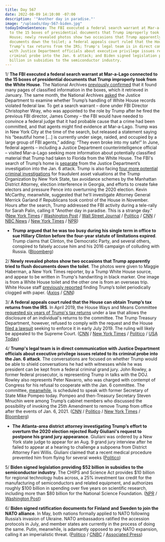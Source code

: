 ```yaml
---
title: Day 567
date: 2022-08-09 14:10:00 -07:00
description: '"Another day in paradise."'
image: "/uploads/day-567-biden.jpg"
todayInOneSentence: The FBI executed a federal search warrant at Mar-a-Lago connected
  to the 15 boxes of presidential documents that Trump improperly took from the White
  House; newly revealed photos show two occasions that Trump apparently tried to flush
  documents down the toilet; a federal appeals court ruled that the House can obtain
  Trump’s tax returns from the IRS; Trump's legal team is in direct communication
  with Justice Department officials about executive privilege issues related to its
  criminal probe into the Jan. 6 attack; and Biden signed legislation providing $52
  billion in subsidies to the semiconductor industry.
---
```


1/ **The FBI executed a federal search warrant at Mar-a-Lago connected to the 15 boxes of presidential documents that Trump improperly took from the White House**. The National Archives [previously confirmed](https://www.nytimes.com/2022/02/18/us/politics/trump-archives-white-house.html) that it found many pages of classified information in the boxes, which it retrieved in January. The same month, the National Archives [asked](https://www.washingtonpost.com/politics/2022/02/09/trump-archives-justice-department/) the Justice Department to examine whether Trump’s handling of White House records violated federal law. To get a search warrant – done under FBI Director Christopher Wray, who was appointed to the role by Trump after he fired the previous FBI director, James Comey – the FBI would have needed to convince a federal judge that it had probable cause that a crime had been committed, and that agents might find evidence at Mar-a-Lago. Trump was in New York City at the time of the search, but released a statement saying his “beautiful home \[...\] is currently under siege, raided, and occupied by a large group of FBI agents,” adding: “They even broke into my safe!” In June, federal agents – including a Justice Department counterintelligence official – visited Mar-a-Lago seeking more information about potentially classified material that Trump had taken to Florida from the White House. The FBI's search of Trump’s home is [separate](https://www.nytimes.com/2022/08/09/us/trump-fbi-jan-6.html) from the Justice Department’s investigation into the Jan. 6 attack. Trump is also facing [four more potential criminal investigations](https://www.bloomberg.com/news/articles/2022-08-09/trump-fbi-search-is-just-one-potential-criminal-probe-he-faces-here-are-four-others?sref=MIBMEEoj) for fraudulent asset valuations at the Trump Organization by New York State, tax avoidance schemes by the Manhattan District Attorney, election interference in Georgia, and efforts to create fake electors and pressure Pence into overturning the 2020 election. Kevin McCarthy, meanwhile, suggested that he'll  investigate Attorney General Merrick Garland if Republicans took control of the House in November. Hours after the search, Trump addressed the FBI activity during a tele-rally for Sarah Palin, calling it "Another day in paradise. This is a strange day." ([New York Times](https://www.nytimes.com/2022/08/08/us/politics/trump-fbi-mar-a-lago.html?smid=url-share) / [Washington Post](https://www.washingtonpost.com/national-security/2022/08/08/trump-mar-a-lago-search-fbi/?itid=lk_inline_manual_6) / [Wall Street Journal](https://www.wsj.com/articles/trump-says-mar-a-lago-home-raided-by-fbi-agents-11660000571?mod=article_inline) / [Politico](https://www.politico.com/news/2022/08/08/trump-fbi-maralago-search-00050442) / [CNN](https://www.cnn.com/2022/08/08/politics/mar-a-lago-search-warrant-fbi-donald-trump/index.html) / [NBC News](https://www.nbcnews.com/politics/donald-trump/trump-says-mar-lago-home-was-raided-large-group-fbi-agents-rcna42133) / [New York Times](https://www.nytimes.com/live/2022/08/09/us/trump-fbi-search-news/questions-swirl-about-what-exactly-the-fbi-was-looking-for-and-why?smid=url-share) / [NPR](https://www.npr.org/2022/08/08/1116427430/trump-says-fbi-agents-raided-his-mar-a-lago-home-in-florida))

* **Trump argued that he was too busy during his single term in office to sue Hillary Clinton before the four-year statute of limitations expired**. Trump claims that Clinton, the Democratic Party, and several others, conspired to falsely accuse him and his 2016 campaign of colluding with Russia. ([Bloomberg](https://www.bloomberg.com/news/articles/2022-08-05/trump-says-he-was-too-busy-as-president-to-sue-clinton-sooner?sref=MIBMEEoj))

2/ **Newly revealed photos show two occasions that Trump apparently tried to flush documents down the toilet**. The photos were given to Maggie Haberman, a New York Times reporter, by a Trump White House source, and appear to be written in Trump's handwriting in black marker. One image is from a White House toilet and the other one is from an overseas trip. White House staff [previously reported](https://whatthefuckjusthappenedtoday.com/2022/02/10/day-387/#4-trump-reportedly-tried-to-flush-do) finding Trump’s toilet periodically clogged with paper. ([Axios](https://www.axios.com/2022/08/08/trump-toilet-photos-maggie-haberman) / [CNN](https://www.cnn.com/2022/08/08/politics/trump-white-house-notes-toilet-photos-cnntv/index.html))

3/ **A federal appeals court ruled that the House can obtain Trump’s tax returns from the IRS**. In April 2019, the House Ways and Means Committee [requested six years of Trump's tax returns](https://whatthefuckjusthappenedtoday.com/2019/04/03/day-804/#1-house-democrats-formally-requested) under a law that allows the disclosure of an individual's returns to the committee. The Trump Treasury Department, however, refused to comply with the request and the House [filed a lawsuit](https://whatthefuckjusthappenedtoday.com/2019/07/02/day-894/#1-house-democrats-sued-for-trumps-ta) seeking to enforce it in early July 2019. The ruling will likely be appealed to the Supreme Court. ([CNN](https://www.cnn.com/2022/08/09/politics/appeals-court-house-trump-taxes-opinion/index.html) / [New York Times](https://www.nytimes.com/2022/08/09/us/politics/trump-tax-returns-house-court.html) / [Politico](https://www.politico.com/news/2022/08/09/house-panel-trumps-tax-returns-appeals-court-00050535) / [USA Today](https://www.usatoday.com/story/news/politics/2022/08/09/house-committee-trump-taxes-irs-appeals-court/10277513002/))

4/ **Trump's legal team is in direct communication with Justice Department officials about executive privilege issues related to its criminal probe into the Jan. 6 attack**. The conversations are focused on whether Trump would be able to shield conversations he had with witnesses while he was president can be kept from a federal criminal grand jury. John Rowley, a former federal prosecutor, is representing Trump in talks with the DOJ. Rowley also represents Peter Navarro, who was charged with contempt of Congress for his refusal to cooperate with the Jan. 6 committee. The committee, [meanwhile](https://www.cnn.com/2022/08/09/politics/mike-pompeo-january-6-committee/index.html), is scheduled to speak with former Secretary of State Mike Pompeo today. Pompeo and then-Treasury Secretary Steven Mnuchin were among Trump’s cabinet members who discussed the possibility of invoking the 25th Amendment to remove Trump from office after the events of Jan. 6, 2021. ([CNN](https://www.cnn.com/2022/08/04/politics/trump-justice-department-january-6-criminal-investigation/index.html) / [Politico](https://www.politico.com/news/2022/08/08/trump-rowley-doj-jan-6-00050408) / [New York Times](https://www.nytimes.com/2022/08/09/us/politics/jan-6-panel-pompeo-mastriano.html) / [Bloomberg](https://www.bloomberg.com/news/articles/2022-08-09/trump-secretary-of-state-pompeo-to-be-questioned-by-jan-6-panel?srnd=politics-vp&sref=MIBMEEoj))

* **The Atlanta-area district attorney investigating Trump’s effort to overturn the 2020 election rejected Rudy Giuliani's request to postpone his grand jury appearance**. Giuliani was ordered by a New York state judge to appear for an Aug. 9 grand jury interview after he failed to appear at a hearing to challenge a subpoena from District Attorney Fani Willis. Giuliani claimed that a recent medical procedure prevented him from flying for several weeks ([Politico](https://www.politico.com/news/2022/08/08/georgia-da-rejects-giuliani-effort-to-postpone-aug-9-grand-jury-appearance-00050378))

5/ **Biden signed legislation providing $52 billion in subsidies to the semiconductor industry**. The CHIPS and Science Act provides $10 billion for regional technology hubs across, a 25% investment tax credit for the manufacturing of semiconductors and related equipment, and authorizes roughly $100 billion in spending over five years on scientific research, including more than $80 billion for the National Science Foundation. ([NPR](https://www.npr.org/2022/08/09/1116468961/biden-signs-semiconductor-bill-into-law-but-trump-raid-overshadows-event) / [Washington Post](https://www.washingtonpost.com/us-policy/2022/08/09/micron-40-billion-us-subsidies/))

6/ **Biden signed ratification documents for Finland and Sweden to join the NATO alliance**. In May, both nations formally applied to NATO following Russia’s invasion of Ukraine. NATO ambassadors ratified the accession protocols in July, and member states are currently in the process of doing the same. Putin, meanwhile, is adamantly opposed to any NATO expansion, calling it an imperialistic threat. ([Politico](https://www.politico.com/news/2022/08/09/biden-nato-membership-finland-sweden-00050584) / [CNBC](https://www.cnbc.com/2022/08/09/biden-to-ratify-finland-and-swedens-nato-membership-bids.html) / [Associated Press](https://apnews.com/article/russia-ukraine-nato-biden-finland-6a04422190bdd7e75440f7e176a88109))